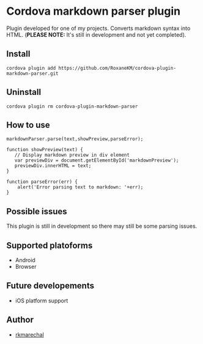 # Cordova markdown parser plugin

Plugin developed for one of my projects. Converts markdown syntax into HTML. (**PLEASE NOTE:** It's still in development and not yet completed).

## Install
    cordova plugin add https://github.com/RoxaneKM/cordova-plugin-markdown-parser.git

## Uninstall
    cordova plugin rm cordova-plugin-markdown-parser

## How to use

    markdownParser.parse(text,showPreview,parseError);

    function showPreview(text) {
       // Display markdown preview in div element
       var previewDiv = document.getElementById('markdownPreview');
       previewDiv.innerHTML = text;
    }

    function parseError(err) {
        alert('Error parsing text to markdown: '+err);
    }


## Possible issues
This plugin is still in development so there may still be some parsing issues.

## Supported platoforms
* Android
* Browser

## Future developements
* iOS platform support

## Author
* [rkmarechal](https://github.com/rkmarechal)


